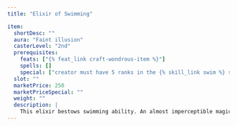 ```yaml
---
title: "Elixir of Swimming"

item:
  shortDesc: ""
  aura: "Faint illusion"
  casterLevel: "2nd"
  prerequisites:
    feats: ["{% feat_link craft-wondrous-item %}"]
    spells: []
    special: ["creator must have 5 ranks in the {% skill_link swim %} skill"]
  slot: ""
  marketPrice: 250
  marketPriceSpecial: ""
  weight: ""
  description: |
    This elixir bestows swimming ability. An almost imperceptible magic sheath surrounds the drinker, allowing him to glide through the water easily (+10 competence bonus on {% skill_link swim %} checks for 1 hour).
---
```

